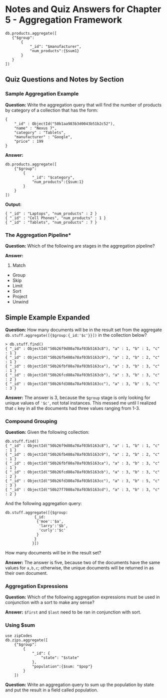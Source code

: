 # Notes and Quiz Answers for Chapter 5 - Aggregation Framework

 ```
db.products.aggregate([
    {"$group":
        {
            "_id": "$manufacturer",
            "num_products":{$sum1}
        }
    }
])
```

## Quiz Questions and Notes by Section

### Sample Aggregation Example
**Question:** Write the aggregation query that will find the number of products by category of a collection that has the form:
```
{
    "_id" : ObjectId("50b1aa983b3d0043b51b2c52"),
    "name" : "Nexus 7",
    "category" : "Tablets",
    "manufacturer" : "Google",
    "price" : 199
}
```
**Answer:**
```
db.products.aggregate([
    {"$group":
        {
            "_id": "$category",
            "num_products":{$sum:1}
        }
    }
])
```
**Output:**
```
{ "_id" : "Laptops", "num_products" : 2 }
{ "_id" : "Cell Phones", "num_products" : 1 }
{ "_id" : "Tablets", "num_products" : 7 }
```
### The Aggregation Pipeline*
**Question:** Which of the following are stages in the aggregation pipeline?

**Answer:**
1. Match
* Group
* Skip
* Limit
* Sort
* Project
* Unwind

## Simple Example Expanded
**Question:** How many documents will be in the result set from the aggregate ```db.stuff.aggregate([{$group:{_id:'$c'}}])``` in the collection below?
```
> db.stuff.find()
{ "_id" : ObjectId("50b26f9d80a78af03b5163c8"), "a" : 1, "b" : 1, "c" : 1 }
{ "_id" : ObjectId("50b26fb480a78af03b5163c9"), "a" : 2, "b" : 2, "c" : 1 }
{ "_id" : ObjectId("50b26fbf80a78af03b5163ca"), "a" : 3, "b" : 3, "c" : 1 }
{ "_id" : ObjectId("50b26fcd80a78af03b5163cb"), "a" : 3, "b" : 3, "c" : 2 }
{ "_id" : ObjectId("50b26fd380a78af03b5163cc"), "a" : 3, "b" : 5, "c" : 3 }
```
**Answer:**
The answer is 3, because the ```$group``` stage is only looking for unique values of ```'$c'```, not total instances. This messed me until I realized that ```c``` key in all the documents had three values ranging from 1-3.

### Compound Grouping

**Question:** Given the following collection:
```
db.stuff.find()
{ "_id" : ObjectId("50b26f9d80a78af03b5163c8"), "a" : 1, "b" : 1, "c" : 1 }
{ "_id" : ObjectId("50b26fb480a78af03b5163c9"), "a" : 2, "b" : 2, "c" : 1 }
{ "_id" : ObjectId("50b26fbf80a78af03b5163ca"), "a" : 3, "b" : 3, "c" : 1 }
{ "_id" : ObjectId("50b26fcd80a78af03b5163cb"), "a" : 3, "b" : 3, "c" : 2 }
{ "_id" : ObjectId("50b26fd380a78af03b5163cc"), "a" : 3, "b" : 5, "c" : 3 }
{ "_id" : ObjectId("50b27f7080a78af03b5163cd"), "a" : 3, "b" : 3, "c" : 2 }
```
And the following aggregation query:
```
db.stuff.aggregate([{$group:
             {_id:
              {'moe':'$a',
               'larry':'$b',
               'curly':'$c'
              }
             }
            }])
```
How many documents will be in the result set?

**Answer:** The answer is five, because two of the documents have the same values for ```a,b,c```; otherwise, the unique documents will be returned in as their own document.

### Aggregation Expressions
**Question:** Which of the following aggregation expressions must be used in conjunction with a sort to make any sense?

**Answer:** ```$first``` and ```$last``` need to be ran in conjunction with sort.

### Using $sum

```
use zipCodes
db.zips.aggregate([
    {"$group":
        {
            "_id": {
                "state": "$state"
            },
            "population":{$sum: "$pop"}
        }
    ])
```
**Question:** Write an aggregation query to sum up the population by state and put the result in a field called population.

